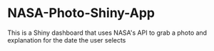 # NASA-Photo-Shiny-App

This is a Shiny dashboard that uses NASA's API to grab a photo and explanation for the date the user selects
